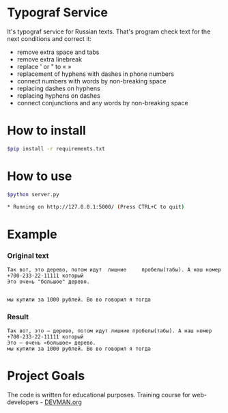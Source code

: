 # Typograf Service

It's typograf service for Russian texts.
That's program check text for the next conditions and correct it:
* remove extra space and tabs
* remove extra linebreak
* replace ' or " to « »
* replacement of hyphens with dashes in phone numbers
* connect numbers with words by non-breaking space
* replacing dashes on hyphens
* replacing hyphens on dashes
* connect conjunctions and any words by non-breaking space

# How to install
```bash
$pip install -r requirements.txt
```

# How to use
```bash
$python server.py

* Running on http://127.0.0.1:5000/ (Press CTRL+C to quit)
```

# Example
### Original text
```
Так вот, это дерево, потом идут  лишние     пробелы(табы). А наш номер +700-233-22-11111 который
Это очень "большое" дерево.  
  
  
мы купили за 1000 рублей. Во во говорил я тогда
```
### Result
```
Так вот, это — дерево, потом идут лишние пробелы(табы). А наш номер +700-233-22-11111 который
Это — очень «большое» дерево.
мы купили за 1000 рублей. Во во говорил я тогда
```

# Project Goals

The code is written for educational purposes. Training course for web-developers - [DEVMAN.org](https://devman.org)
